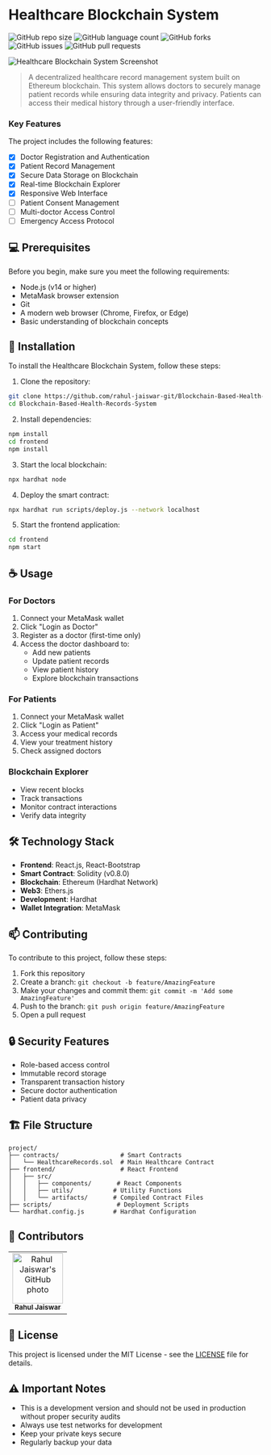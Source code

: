# Healthcare Blockchain System

![GitHub repo size](https://img.shields.io/github/repo-size/rahul-jaiswar-git/Blockchain-Based-Health-Records-System?style=for-the-badge)
![GitHub language count](https://img.shields.io/github/languages/count/rahul-jaiswar-git/Blockchain-Based-Health-Records-System?style=for-the-badge)
![GitHub forks](https://img.shields.io/github/forks/rahul-jaiswar-git/Blockchain-Based-Health-Records-System?style=for-the-badge)
![GitHub issues](https://img.shields.io/github/issues/rahul-jaiswar-git/Blockchain-Based-Health-Records-System?style=for-the-badge)
![GitHub pull requests](https://img.shields.io/github/issues-pr/rahul-jaiswar-git/Blockchain-Based-Health-Records-System?style=for-the-badge)

<img src="project-screenshot.png" alt="Healthcare Blockchain System Screenshot">

> A decentralized healthcare record management system built on Ethereum blockchain. This system allows doctors to securely manage patient records while ensuring data integrity and privacy. Patients can access their medical history through a user-friendly interface.

### Key Features

The project includes the following features:

- [x] Doctor Registration and Authentication
- [x] Patient Record Management
- [x] Secure Data Storage on Blockchain
- [x] Real-time Blockchain Explorer
- [x] Responsive Web Interface
- [ ] Patient Consent Management
- [ ] Multi-doctor Access Control
- [ ] Emergency Access Protocol

## 💻 Prerequisites

Before you begin, make sure you meet the following requirements:

- Node.js (v14 or higher)
- MetaMask browser extension
- Git
- A modern web browser (Chrome, Firefox, or Edge)
- Basic understanding of blockchain concepts

## 🚀 Installation

To install the Healthcare Blockchain System, follow these steps:

1. Clone the repository:
```bash
git clone https://github.com/rahul-jaiswar-git/Blockchain-Based-Health-Records-System.git
cd Blockchain-Based-Health-Records-System
```

2. Install dependencies:
```bash
npm install
cd frontend
npm install
```

3. Start the local blockchain:
```bash
npx hardhat node
```

4. Deploy the smart contract:
```bash
npx hardhat run scripts/deploy.js --network localhost
```

5. Start the frontend application:
```bash
cd frontend
npm start
```

## ☕ Usage

### For Doctors
1. Connect your MetaMask wallet
2. Click "Login as Doctor"
3. Register as a doctor (first-time only)
4. Access the doctor dashboard to:
   - Add new patients
   - Update patient records
   - View patient history
   - Explore blockchain transactions

### For Patients
1. Connect your MetaMask wallet
2. Click "Login as Patient"
3. Access your medical records
4. View your treatment history
5. Check assigned doctors

### Blockchain Explorer
- View recent blocks
- Track transactions
- Monitor contract interactions
- Verify data integrity

## 🛠️ Technology Stack

- **Frontend**: React.js, React-Bootstrap
- **Smart Contract**: Solidity (v0.8.0)
- **Blockchain**: Ethereum (Hardhat Network)
- **Web3**: Ethers.js
- **Development**: Hardhat
- **Wallet Integration**: MetaMask

## 📫 Contributing

To contribute to this project, follow these steps:

1. Fork this repository
2. Create a branch: `git checkout -b feature/AmazingFeature`
3. Make your changes and commit them: `git commit -m 'Add some AmazingFeature'`
4. Push to the branch: `git push origin feature/AmazingFeature`
5. Open a pull request

## 🔒 Security Features

- Role-based access control
- Immutable record storage
- Transparent transaction history
- Secure doctor authentication
- Patient data privacy

## 🏗️ File Structure

<!-- Architecture section to be updated later -->
```
project/
├── contracts/                 # Smart Contracts
│   └── HealthcareRecords.sol  # Main Healthcare Contract
├── frontend/                  # React Frontend
│   ├── src/
│   │   ├── components/       # React Components
│   │   ├── utils/           # Utility Functions
│   │   └── artifacts/       # Compiled Contract Files
├── scripts/                  # Deployment Scripts
└── hardhat.config.js        # Hardhat Configuration
```

## 🤝 Contributors

<table>
  <tr>
    <td align="center">
      <a href="https://github.com/rahul-jaiswar-git" title="Rahul Jaiswar">
        <img src="https://avatars.githubusercontent.com/rahul-jaiswar-git" width="100px;" alt="Rahul Jaiswar's GitHub photo"/><br>
        <sub>
          <b>Rahul Jaiswar</b>
        </sub>
      </a>
    </td>
  </tr>
</table>

## 📝 License

This project is licensed under the MIT License - see the [LICENSE](LICENSE) file for details.

## ⚠️ Important Notes

- This is a development version and should not be used in production without proper security audits
- Always use test networks for development
- Keep your private keys secure
- Regularly backup your data
